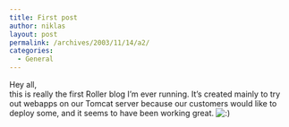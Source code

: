 ```yaml
---
title: First post
author: niklas
layout: post
permalink: /archives/2003/11/14/a2/
categories:
  - General
---
```

Hey all,  
this is really the first Roller blog I&#8217;m ever running. It&#8217;s created mainly to try out webapps on our Tomcat server because our customers would like to deploy some, and it seems to have been working great. <img src='http://blog.saers.com/wp-includes/images/smilies/icon_smile.gif' alt=':)' class='wp-smiley' />